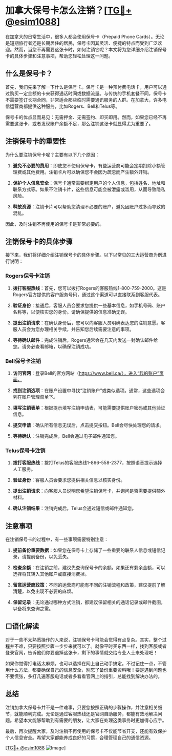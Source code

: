 # 加拿大保号卡怎么注销？[[TG💪+ @esim1088](https://t.me/s/esim1088)]

在加拿大的日常生活中，很多人都会使用保号卡（Prepaid Phone Cards）。无论是短期旅行者还是长期居住的居民，保号卡因其灵活、便捷的特点而受到广泛欢迎。然而，当您不再需要这张卡时，如何注销它呢？本文将为您详细介绍注销保号卡的具体步骤和注意事项，帮助您轻松处理这一问题。

## 什么是保号卡？

首先，我们先来了解一下什么是保号卡。保号卡是一种预付费电话卡，用户可以通过购买一定金额的卡来获得通话时间或数据流量。与传统的手机套餐不同，保号卡不需要签订长期合同，非常适合那些临时需要通讯服务的人群。在加拿大，许多电信运营商都提供这种服务，比如Rogers、Bell和Telus等。

保号卡的优点显而易见：无需押金、无需签约、即买即用。然而，如果您已经不再需要这张卡，或者发现账户余额不足，那么注销这张卡就显得尤为重要了。

## 注销保号卡的重要性

为什么要注销保号卡呢？主要有以下几个原因：

1. **避免不必要的费用**：即使您不使用保号卡，有些运营商可能会定期扣除小额管理费或其他费用。注销卡片可以确保您不会因为疏忽而产生额外开销。
   
2. **保护个人信息安全**：保号卡通常需要绑定用户的个人信息，包括姓名、地址和联系方式等。如果不注销卡片，这些信息可能会被泄露或滥用，从而导致隐私风险。

3. **释放资源**：注销卡片可以帮助您清理不必要的账户，避免因账户过多而导致的混乱。

因此，及时注销不再使用的保号卡是非常必要的。

## 注销保号卡的具体步骤

接下来，我们将详细介绍注销保号卡的具体步骤。以下以常见的三大运营商为例进行说明：

### Rogers保号卡注销

1. **拨打客服热线**：首先，您可以拨打Rogers的客服热线1-800-759-2000。这是Rogers官方提供的客户服务号码，通过这个渠道可以直接联系到客服代表。

2. **验证身份**：接通后，客服人员会要求您提供一些基本信息，如手机号码、账户名称等，以便核实您的身份。请确保提供的信息准确无误。

3. **提出注销请求**：在确认身份后，您可以向客服人员明确表达您的注销意愿。客服人员会为您办理相关手续，并告知您后续需要注意的事项。

4. **等待确认邮件**：完成注销后，Rogers通常会在几天内发送一封确认邮件给您。请务必查看邮箱，以确保注销成功。

### Bell保号卡注销

1. **访问官网**：登录Bell的官方网站（https://www.bell.ca/），进入“我的账户”页面。

2. **找到注销选项**：在账户设置中寻找“注销账户”或类似选项。通常，这些选项会列在账户管理菜单下。

3. **填写注销表单**：根据提示填写注销申请表，可能需要提供账户密码或其他验证信息。

4. **提交申请**：确认所有信息无误后，点击提交按钮。Bell会尽快处理您的请求。

5. **等待确认**：注销完成后，Bell会通过电子邮件通知您。

### Telus保号卡注销

1. **拨打客服热线**：拨打Telus的客服热线1-866-558-2377，按照语音提示选择人工服务。

2. **验证身份**：客服人员会要求您提供相关信息以核实身份。

3. **提出注销请求**：向客服人员说明您希望注销保号卡，并询问是否需要提供额外材料。

4. **确认注销结果**：注销完成后，Telus会通过短信或邮件通知您。

## 注意事项

在注销保号卡的过程中，有一些事项需要特别注意：

1. **提前备份重要数据**：如果您在保号卡上存储了一些重要的联系人信息或短信记录，请提前备份，以免丢失。

2. **检查余额**：在注销之前，建议先查询保号卡的余额。如果还有剩余金额，可以选择将其转入其他账户或直接消费掉。

3. **留意运营商政策**：不同的运营商可能有不同的注销流程和政策，建议提前了解清楚，以免出现不必要的麻烦。

4. **保留记录**：无论通过哪种方式注销，都建议保留相关的通话记录或邮件截图，以备将来查询之需。

## 口语化解读

对于一些不太熟悉操作的人来说，注销保号卡可能会觉得有点复杂。其实，整个过程并不难，只要按照步骤一步步来就可以了。就像平时买东西一样，找到客服或者登录官网，告诉他们你要退掉这张卡，剩下的事情就交给专业人士来处理吧！

如果你觉得打电话太麻烦，也可以选择在网上自己动手搞定。不过记住一点，不管用什么方法，都要确保自己的信息安全，别忘了备份重要资料哦！要是遇到问题也不要慌张，多打几遍客服电话或者多看看官网上的指引，总能找到解决办法的。

## 总结

注销加拿大保号卡并不是一件难事，只要您按照正确的步骤操作，并注意相关细节，就能顺利完成。无论是通过客服热线还是官网自助服务，都能有效地解决问题。希望本文能够帮助到有需要的朋友，让大家在处理这类事务时更加得心应手。

最后，再次提醒大家，及时注销不再使用的保号卡不仅能节省开支，还能有效保护个人信息安全。希望大家都能养成良好的习惯，合理管理自己的通信资源。

[[TG💪+ @esim1088](https://t.me/s/esim1088) ![Image](https://i.postimg.cc/4NQfJmqS/Snipaste-2025-05-13-00-14-12.png)]